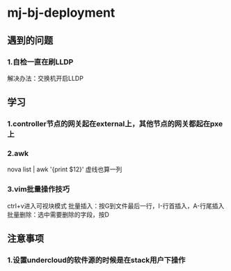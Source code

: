 # mj-bj-deployment

## 遇到的问题

### 1.自检一直在刷LLDP
解决办法：交换机开启LLDP

## 学习

### 1.controller节点的网关起在external上，其他节点的网关都起在pxe上

### 2.awk
nova list | awk '{print $12}'
虚线也算一列

### 3.vim批量操作技巧
ctrl+v进入可视块模式
批量插入：按G到文件最后一行，I-行首插入，A-行尾插入
批量删除：选中需要删除的字段，按D

## 注意事项
### 1.设置undercloud的软件源的时候是在stack用户下操作